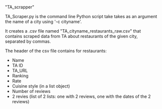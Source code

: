 "TA_scrapper" 

TA_Scraper.py is the command line Python script take takes as an argument the name of a city using '-c cityname'.

It creates a .csv file named "TA_cityname_restaurants_raw.csv" that contains scraped data from TA about restaurants of the given city, separated by commas.

The header of the csv file contains for restaurants:
- Name
- TA ID
- TA_URL
- Ranking
- Rate
- Cuisine style (in a list object)
- Number of reviews
- 2 revies (list of 2 lists: one with 2 reviews, one with the dates of the 2 reviews)
